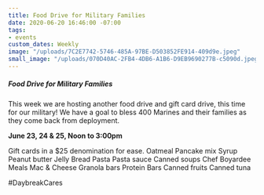 ```yaml
---
title: Food Drive for Military Families
date: 2020-06-20 16:46:00 -07:00
tags:
- events
custom_dates: Weekly
image: "/uploads/7C2E7742-5746-485A-97BE-D503852FE914-409d9e.jpeg"
small_image: "/uploads/070D40AC-2FB4-4DB6-A1B6-D9EB9690277B-c5090d.jpeg"
---
```


##### Food Drive for Military Families

This week we are hosting another food drive and gift card drive, this time for our military! We have a goal to bless 400 Marines and their families as they come back from deployment.

**June 23, 24 & 25, Noon to 3:00pm**

Gift cards in a $25 denomination for ease.
Oatmeal
Pancake mix
Syrup
Peanut butter
Jelly
Bread
Pasta
Pasta sauce
Canned soups
Chef Boyardee Meals
Mac & Cheese 
Granola bars
Protein Bars
Canned fruits 
Canned tuna

#DaybreakCares
